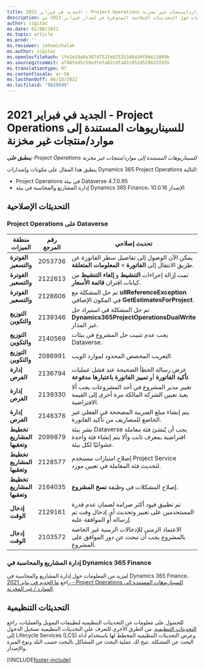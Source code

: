 ```yaml
---
title: الجديد في فبراير 2021 - Project Operations للسيناريوهات المستندة إلى موارد/منتجات غير مخزنة‬
description: يوفر هذا المقال معلومات حول التحديثات الإصلاحية المتوفرة في إصدار فبراير 2021 من Project Operations للسيناريوهات المستندة إلى الموارد/غير المخزنة.
author: sigitac
ms.date: 02/08/2021
ms.topic: article
ms.prod: ''
ms.reviewer: johnmichalak
ms.author: sigitac
ms.openlocfilehash: 1fe1e59a0a3674752fe62525349a50f00e11089b
ms.sourcegitcommit: a798fed5c59e3fefa62cdfa42c852d529b33fd35
ms.translationtype: HT
ms.contentlocale: ar-SA
ms.lasthandoff: 06/18/2022
ms.locfileid: "9029599"
---
```

# <a name="whats-new-february-2021---project-operations-for-resourcenon-stocked-based-scenarios"></a>الجديد في فبراير 2021 - Project Operations للسيناريوهات المستندة إلى موارد/منتجات غير مخزنة‬

_**ينطبق على:** Project Operations للسيناريوهات المستندة إلى موارد/منتجات غير مخزنة‬_

ينطبق هذا المقال على مكونات وإصدارات Dynamics 365 Project Operations التالية:

- Project Operations في بيئة Dataverse 4.7.0.95
- إدارة المشاريع والمحاسبة في بيئة Dynamics 365 Finance، الإصدار 10.0.16 

## <a name="quality-updates"></a>التحديثات الإصلاحية

### <a name="project-operations-on-dataverse"></a>Project Operations على Dataverse

| **منطقة الميزات** | **رقم المرجع** | **تحديث إصلاحي** |
| --- | --- | --- |
| **الفوترة والتسعير** | 2053736  | يمكن الآن الوصول إلى تفاصيل سطر الفاتورة عن طريق الانتقال إلى **الفاتورة** > **المعلومات المتعلقة**. |
| **الفوترة والتسعير** | 2122613  | تمت إزالة إجراءات **التنشيط** و **إلغاء التنشيط** من كيانات اقتران **قائمة الأسعار**. |
| **الفوترة والتسعير** | 2128606  | تم حل المشكلة مع **ullReferenceException** في المكون الإضافي **GetEstimatesForProject**. |
| **التوزيع والتكوين** | 2139346  | تم حل المشكلة في استيراد حل **Dynamics365ProjectOperationsDualWrite** غير المدار. |
| **التوزيع والتكوين** | 2140569  | يجب عدم تثبيت حل المشروع في بيئات Dataverse. |
| **التوزيع والتكوين** | 2086991  | التعريب المخصص المحدود لموارد الويب. |
| **إدارة الفرص** | 2136794  | عرض رسالة الخطأ الصحيحة عند فشل عمليات **تأكيد الفاتورة** أو **تمييز الفاتورة باعتبارها مدفوعة**. |
| **إدارة الفرص** | 2139330  | تغيير مدير المشروع في أحد المشروعات يجب ألا يعيد تعيين الشركة المالكة مرة أخرى إلى القيمة الافتراضية. |
| **إدارة الفرص** | 2146376  | يتم إنشاء مبلغ الضريبة المصححة في الفعلي غير الخاضع للمصاريف من تأكيد الفاتورة. |
| **تخطيط المشاريع وتعقبها** | 2099879  | نشر بيئة Dataverse يجب أن يُنشئ فئة معاملة افتراضية بمعرف ثابت وألا يتم إنشاء فئة واحدة عشوائيًا لكل بيئة. |
| **تخطيط المشاريع وتعقبها** | 2128577  | إصلاح امتيازات مستخدم Project Service لتحديث فئة المعاملة في تعيين مورد. |
| **تخطيط المشاريع وتعقبها** | 2164035  | إصلاح المشكلات في وظيفة **نسخ المشروع**. |
| **إدخال الوقت** | 2129161  | تم تطبيق قيود أكثر صرامة لضمان عدم قدرة المستخدمين على تغيير وتحديث أي إدخال وقت تم إرساله أو الموافقة عليه. |
| **إدخال الوقت** | 2103572  | الاعتماد الزمني للإدخالات الزمنية غير الخاصة بالمشروع يجب أن تبحث عن دور الموافق على المشروع. |

### <a name="project-management-and-accounting-in-dynamics-365-finance"></a>إدارة المشاريع والمحاسبة في Dynamics 365 Finance 

لمزيد من المعلومات حول إدارة المشاريع والمحاسبة في Dynamics 365 Finance، راجع [ما الجديد في يناير 2021 - Project Operations للسيناريوهات المستندة إلى الموارد / غير المخزنة](whats-new-jan-2021-resource-based.md).


## <a name="regulatory-updates"></a>التحديثات التنظيمية

للحصول على معلومات عن التحديثات التنظيمية لتطبيقات التمويل والعمليات، راجع [التحديثات التنظيمية](/dynamics365/finance/localizations/regulatory-updates). من الطرق الأخرى للتعرف على التحديثات التنظيمية تسجيل الدخول إلى Lifecycle Services (LCS) وعرض التحديثات التنظيمية المخطط لها باستخدام أداة البحث عن المشكلة. تتيح لك عملية البحث عن المشاكل بالبحث حسب البلد ونوع الميزة والإصدار.


[!INCLUDE[footer-include](../includes/footer-banner.md)]